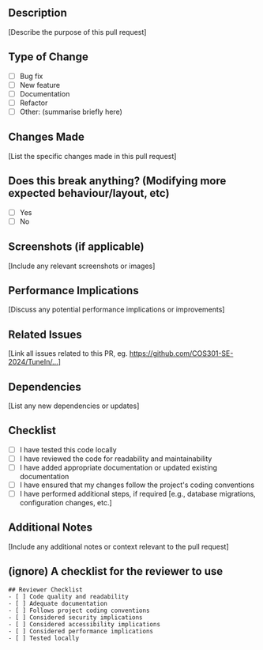 ## Description
[Describe the purpose of this pull request]

## Type of Change
- [ ] Bug fix
- [ ] New feature
- [ ] Documentation
- [ ] Refactor
- [ ] Other: (summarise briefly here)

## Changes Made
[List the specific changes made in this pull request]

## Does this break anything? (Modifying more expected behaviour/layout, etc)
- [ ] Yes
- [ ] No

## Screenshots (if applicable)
[Include any relevant screenshots or images]

## Performance Implications
[Discuss any potential performance implications or improvements]

## Related Issues
[Link all issues related to this PR, eg. https://github.com/COS301-SE-2024/TuneIn/...]

## Dependencies
[List any new dependencies or updates]

## Checklist
- [ ] I have tested this code locally
- [ ] I have reviewed the code for readability and maintainability
- [ ] I have added appropriate documentation or updated existing documentation
- [ ] I have ensured that my changes follow the project's coding conventions
- [ ] I have performed additional steps, if required [e.g., database migrations, configuration changes, etc.]

## Additional Notes
[Include any additional notes or context relevant to the pull request]

## (ignore) A checklist for the reviewer to use
```
## Reviewer Checklist
- [ ] Code quality and readability
- [ ] Adequate documentation
- [ ] Follows project coding conventions
- [ ] Considered security implications
- [ ] Considered accessibility implications
- [ ] Considered performance implications
- [ ] Tested locally
```
